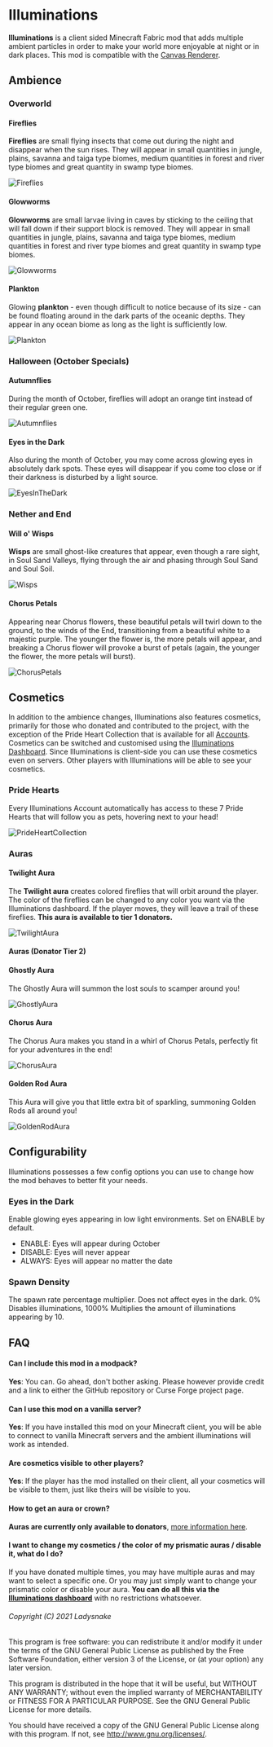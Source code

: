 # Illuminations

**Illuminations** is a client sided Minecraft Fabric mod that adds multiple ambient particles in order to make your world more enjoyable at night or in dark places.
This mod is compatible with the [Canvas Renderer](https://www.curseforge.com/minecraft/mc-mods/canvas-renderer).

## Ambience

### Overworld

#### Fireflies

**Fireflies** are small flying insects that come out during the night and disappear when the sun rises. They will appear in small quantities in jungle, plains, savanna and taiga type biomes, medium quantities in forest and river type biomes and great quantity in swamp type biomes.

![Fireflies](https://user-images.githubusercontent.com/83953120/123544977-2ef68800-d756-11eb-9356-6394353ce16f.png)

#### Glowworms

**Glowworms** are small larvae living in caves by sticking to the ceiling that will fall down if their support block is removed. They will appear in small quantities in jungle, plains, savanna and taiga type biomes, medium quantities in forest and river type biomes and great quantity in swamp type biomes.

![Glowworms](https://user-images.githubusercontent.com/83953120/123544983-328a0f00-d756-11eb-8e51-2ee132c07cc2.png)

#### Plankton

Glowing **plankton** - even though difficult to notice because of its size - can be found floating around in the dark parts of the oceanic depths. They appear in any ocean biome as long as the light is sufficiently low.

![Plankton](https://user-images.githubusercontent.com/83953120/123544988-374ec300-d756-11eb-9c1a-8d427c9b3916.png)

### Halloween (October Specials)

#### Autumnflies

During the month of October, fireflies will adopt an orange tint instead of their regular green one.

![Autumnflies](https://user-images.githubusercontent.com/83953120/123544993-3ddd3a80-d756-11eb-9389-1bc08f971f0b.png)

#### Eyes in the Dark

Also during the month of October, you may come across glowing eyes in absolutely dark spots. These eyes will disappear if you come too close or if their darkness is disturbed by a light source.

![EyesInTheDark](https://user-images.githubusercontent.com/83953120/123545003-42095800-d756-11eb-84a3-7f2e43843acc.png)

### Nether and End

#### Will o' Wisps

**Wisps** are small ghost-like creatures that appear, even though a rare sight, in Soul Sand Valleys, flying through the air and phasing through Soul Sand and Soul Soil.

![Wisps](https://user-images.githubusercontent.com/83953120/123545008-46357580-d756-11eb-87b1-0ff55518d65a.png)

#### Chorus Petals

Appearing near Chorus flowers, these beautiful petals will twirl down to the ground, to the winds of the End, transitioning from a beautiful white to a majestic purple. The younger the flower is, the more petals will appear, and breaking a Chorus flower will provoke a burst of petals (again, the younger the flower, the more petals will burst).

![ChorusPetals](https://user-images.githubusercontent.com/83953120/123545012-4afa2980-d756-11eb-9213-0e918dbc2e94.png)

## Cosmetics

In addition to the ambience changes, Illuminations also features cosmetics, primarily for those who donated and contributed to the project, with the exception of the Pride Heart Collection that is available for all [Accounts](https://illuminations.uuid.gg/register). Cosmetics can be switched and customised using the [Illuminations Dashboard](https://illuminations.uuid.gg/). Since Illuminations is client-side you can use these cosmetics even on servers. Other players with Illuminations will be able to see your cosmetics.

### Pride Hearts

Every Illuminations Account automatically has access to these 7 Pride Hearts that will follow you as pets, hovering next to your head!

![PrideHeartCollection](https://user-images.githubusercontent.com/83953120/123545463-68c88e00-d758-11eb-9e82-e13c0e69d95d.png)

### Auras

#### Twilight Aura

The **Twilight aura** creates colored fireflies that will orbit around the player. The color of the fireflies can be changed to any color you want via the Illuminations dashboard. If the player moves, they will leave a trail of these fireflies. **This aura is available to tier 1 donators.**

![TwilightAura](https://user-images.githubusercontent.com/83953120/123546435-c5c64300-d75c-11eb-8cc3-9021f969a9c1.gif)

#### Auras (Donator Tier 2)

#### Ghostly Aura

The Ghostly Aura will summon the lost souls to scamper around you!

![GhostlyAura](https://user-images.githubusercontent.com/83953120/123545812-52233680-d75a-11eb-933e-d767c203835f.gif)

#### Chorus Aura

The Chorus Aura makes you stand in a whirl of Chorus Petals, perfectly fit for your adventures in the end!

![ChorusAura](https://user-images.githubusercontent.com/83953120/123547735-39b71a00-d762-11eb-8de4-ff3fb5e3fa24.gif)

#### Golden Rod Aura

This Aura will give you that little extra bit of sparkling, summoning Golden Rods all around you!

![GoldenRodAura](https://user-images.githubusercontent.com/83953120/123548877-f317ee80-d766-11eb-9a04-d6bc27b73c67.gif)

## Configurability

Illuminations possesses a few config options you can use to change how the mod behaves to better fit your needs.

### Eyes in the Dark

Enable glowing eyes appearing in low light environments. Set on ENABLE by default.
- ENABLE: Eyes will appear during October
- DISABLE: Eyes will never appear
- ALWAYS: Eyes will appear no matter the date

### Spawn Density

The spawn rate percentage multiplier. Does not affect eyes in the dark.
0% Disables illuminations, 1000% Multiplies the amount of illuminations appearing by 10.


## FAQ

#### Can I include this mod in a modpack?

**Yes**: You can. Go ahead, don't bother asking. Please however provide credit and a link to either the GitHub repository or Curse Forge project page.

#### Can I use this mod on a vanilla server?

**Yes**: If you have installed this mod on your Minecraft client, you will be able to connect to vanilla Minecraft servers and the ambient illuminations will work as intended.

#### Are cosmetics visible to other players?

**Yes**: If the player has the mod installed on their client, all your cosmetics will be visible to them, just like theirs will be visible to you.

#### How to get an aura or crown?

**Auras are currently only available to donators**, [more information here](https://illuminations.uuid.gg/register).

#### I want to change my cosmetics / the color of my prismatic auras / disable it, what do I do?

If you have donated multiple times, you may have multiple auras and may want to select a specific one. Or you may just simply want to change your prismatic color or disable your aura. **You can do all this via the [Illuminations dashboard](https://illuminations.uuid.gg/)** with no restrictions whatsoever.


###### Copyright (C) 2021 Ladysnake

This program is free software: you can redistribute it and/or modify
it under the terms of the GNU General Public License as published by
the Free Software Foundation, either version 3 of the License, or
(at your option) any later version.

This program is distributed in the hope that it will be useful,
but WITHOUT ANY WARRANTY; without even the implied warranty of
MERCHANTABILITY or FITNESS FOR A PARTICULAR PURPOSE.  See the
GNU General Public License for more details.

You should have received a copy of the GNU General Public License
along with this program.  If not, see <http://www.gnu.org/licenses/>.

